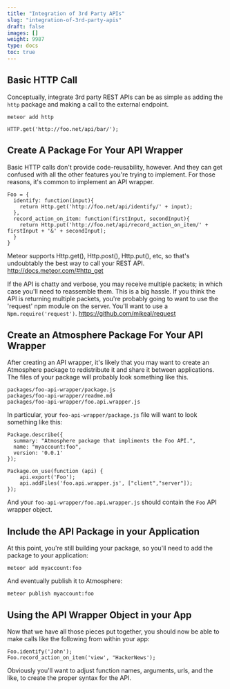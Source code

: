 ```yaml
---
title: "Integration of 3rd Party APIs"
slug: "integration-of-3rd-party-apis"
draft: false
images: []
weight: 9987
type: docs
toc: true
---
```


## Basic HTTP Call
Conceptually, integrate 3rd party REST APIs can be as simple as adding the ``http`` package and making a call to the external endpoint. 

```
meteor add http
```

```
HTTP.get('http://foo.net/api/bar/');
```

## Create A Package For Your API Wrapper
Basic HTTP calls don't provide code-reusability, however.  And they can get confused with all the other features you're trying to implement.  For those reasons, it's common to implement an API wrapper.  

```
Foo = {
  identify: function(input){
    return Http.get('http://foo.net/api/identify/' + input);    
  },
  record_action_on_item: function(firstInput, secondInput){
    return Http.put('http://foo.net/api/record_action_on_item/' + firstInput + '&' + secondInput);    
  }
}
```

Meteor supports Http.get(), Http.post(), Http.put(), etc, so that's undoubtably the best way to call your REST API. 
http://docs.meteor.com/#http_get

If the API is chatty and verbose, you may receive multiple packets; in which case you'll need to reassemble them. This is a big hassle. If you think the API is returning multiple packets, you're probably going to want to use the 'request' npm module on the server. You'll want to use a ``Npm.require('request')``.
https://github.com/mikeal/request

## Create an Atmosphere Package For Your API Wrapper
After creating an API wrapper, it's likely that you may want to create an Atmosphere package to redistribute it and share it between applications. The files of your package will probably look something like this.

```
packages/foo-api-wrapper/package.js
packages/foo-api-wrapper/readme.md
packages/foo-api-wrapper/foo.api.wrapper.js
```

In particular, your ``foo-api-wrapper/package.js`` file will want to look something like this:

```
Package.describe({
  summary: "Atmosphere package that impliments the Foo API.",
  name: "myaccount:foo",
  version: '0.0.1'
});

Package.on_use(function (api) {
    api.export('Foo');
    api.addFiles('foo.api.wrapper.js', ["client","server"]);
});
```

And your ``foo-api-wrapper/foo.api.wrapper.js`` should contain the ``Foo`` API wrapper object.

## Include the API Package in your Application
At this point, you're still building your package, so you'll need to add the package to your application:

```
meteor add myaccount:foo
```

And eventually publish it to Atmosphere:

```
meteor publish myaccount:foo
```

## Using the API Wrapper Object in your App
Now that we have all those pieces put together, you should now be able to make calls like the following from within your app:

```
Foo.identify('John');
Foo.record_action_on_item('view', "HackerNews');
```

Obviously you'll want to adjust function names, arguments, urls, and the like, to create the proper syntax for the API.


